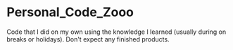 # Personal_Code_Zooo
Code that I did on my own using the knowledge I learned (usually during on breaks or holidays).
Don't expect any finished products.
